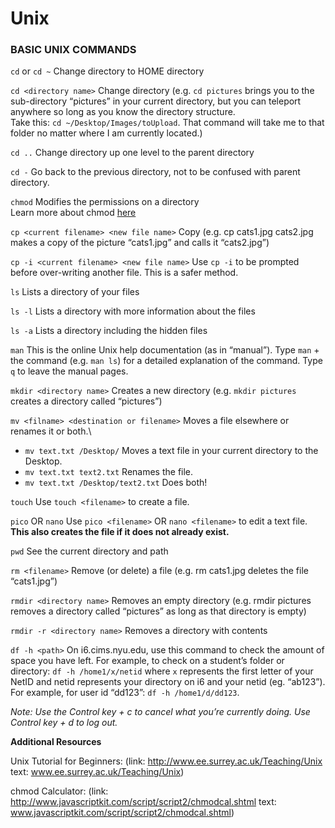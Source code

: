 # Unix

### BASIC UNIX COMMANDS

`cd` or `cd ~`
Change directory to HOME directory

`cd <directory name>`
Change directory (e.g. `cd pictures` brings you to the sub-directory “pictures” in your current directory, but you can teleport anywhere so long as you know the directory structure.\
Take this: `cd ~/Desktop/Images/toUpload`. That command will take me to that folder no matter where I am currently located.)

`cd ..`
Change directory up one level to the parent directory

`cd -`
Go back to the previous directory, not to be confused with parent directory.

`chmod`
Modifies the permissions on a directory\
Learn more about chmod [here](https://linuxize.com/post/chmod-command-in-linux/)

`cp <current filename> <new file name>`
Copy (e.g. cp cats1.jpg cats2.jpg makes a copy of the picture “cats1.jpg” and calls it “cats2.jpg”)

`cp -i <current filename> <new file name>`
Use `cp -i` to be prompted before over-writing another file. This is a safer method.

`ls`
Lists a directory of your files

`ls -l`
Lists a directory with more information about the files

`ls -a`
Lists a directory including the hidden files

`man`
This is the online Unix help documentation (as in “manual”). Type `man` + the command (e.g. `man ls`) for a detailed explanation of the command. Type `q` to leave the manual pages.

`mkdir <directory name>`
Creates a new directory (e.g. `mkdir pictures` creates a directory called “pictures”)

`mv <filname> <destination or filename>`
Moves a file elsewhere or renames it or both.\
- `mv text.txt /Desktop/` Moves a text file in your current directory to the Desktop.
- `mv text.txt text2.txt` Renames the file.
- `mv text.txt /Desktop/text2.txt` Does both!

`touch`
Use `touch <filename>` to create a file.

`pico` OR `nano`
Use `pico <filename>` OR `nano <filename>` to edit a text file. **This also creates the file if it does not already exist.**

`pwd`
See the current directory and path

`rm <filename>`
Remove (or delete) a file (e.g. rm cats1.jpg deletes the file “cats1.jpg”)

`rmdir <directory name>`
Removes an empty directory (e.g. rmdir pictures removes a directory called “pictures” as long as that directory is empty)

`rmdir -r <directory name>`
Removes a directory with contents

`df -h <path>`
On i6.cims.nyu.edu, use this command to check the amount of space you have left. For example, to check on a student’s folder or directory: `df -h /home1/x/netid` where `x` represents the first letter of your NetID and netid represents your directory on i6 and your netid (eg. “ab123”). For example, for user id “dd123”: `df -h /home1/d/dd123`.

*Note: Use the Control key + c to cancel what you’re currently doing. Use Control key + d to log out.*

**Additional Resources**

Unix Tutorial for Beginners: (link: http://www.ee.surrey.ac.uk/Teaching/Unix text: www.ee.surrey.ac.uk/Teaching/Unix)

chmod Calculator: (link: http://www.javascriptkit.com/script/script2/chmodcal.shtml text: www.javascriptkit.com/script/script2/chmodcal.shtml)
